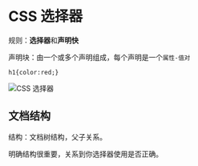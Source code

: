 # CSS 选择器

规则：**选择器**和**声明快**

声明块：由一个或多个声明组成，每个声明是一个`属性-值对`

`h1{color:red;}`

![CSS 选择器](https://ws4.sinaimg.cn/large/006tNc79gy1fncozsgsrwj30me0xrmyi.jpg)

## 文档结构

结构：文档树结构，父子关系。

明确结构很重要，关系到你选择器使用是否正确。
